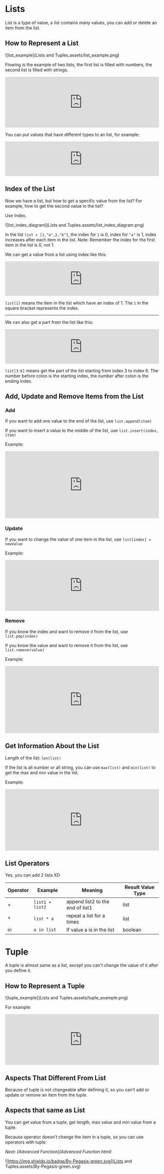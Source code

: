 # Lists

List is a type of value, a list contains many values, you can add or delete an item from the list.

## How to Represent a List

![list_example](Lists and Tuples.assets/list_example.png)

Flowing is the example of two lists, the first list is filled with numbers, the second list is filled with strings.

<iframe src="https://test.pegasis.site/python/editor.html?fileName=1560348503" width="100%" height="166px" frameborder="0" marginwidth="0" marginheight="0" allowfullscreen></iframe>

You can put values that have different types to an list, for example:

<iframe src="https://test.pegasis.site/python/editor.html?fileName=1560348644" width="100%" height="113px" frameborder="0" marginwidth="0" marginheight="0" allowfullscreen></iframe>

## Index of the List

Now we have a list, but how to get a specific value from the list? For example, how to get the second value in the list?

Use Index.

![list_index_diagram](Lists and Tuples.assets/list_index_diagram.png)

In the list `list = [1,"a",2,"b"]`, the index for `1` is 0, index for `"a"` is 1, index increases after each item in the list. Note: Remember the index for the first item in the list is 0, not 1.

We can get a value from a list using index like this:

<iframe src="https://test.pegasis.site/python/editor.html?fileName=1560349589" width="100%" height="113px" frameborder="0" marginwidth="0" marginheight="0" allowfullscreen></iframe>

`list[1]` means the item in the list which have an index of 1. The `1` in the square bracket represents the index.

---

We can also get a part from the list like this:

<iframe src="https://test.pegasis.site/python/editor.html?fileName=1560349959" width="100%" height="113px" frameborder="0" marginwidth="0" marginheight="0" allowfullscreen></iframe>

`list[3:6]` means get the part of the list starting from index 3 to index 6. The number before colon is the starting index, the number after colon is the ending index.

## Add, Update and Remove Items from the List

### Add

If you want to add one value to the end of the list, use `list.append(item)`

If you want to insert a value to the middle of the list, use `list.insert(index, item)`

Example:

<iframe src="https://test.pegasis.site/python/editor.html?fileName=1560350621" width="100%" height="219px" frameborder="0" marginwidth="0" marginheight="0" allowfullscreen></iframe>

### Update

If you want to change the value of one item in the list, use `list[index] = newValue`

Example:

<iframe src="https://test.pegasis.site/python/editor.html?fileName=1560350823" width="100%" height="166px" frameborder="0" marginwidth="0" marginheight="0" allowfullscreen></iframe>

### Remove

If you know the index and want to remove it from the list, use `list.pop(index)`

If you know the value and want to remove it from the list, use `list.remove(value)`

Example:

<iframe src="https://test.pegasis.site/python/editor.html?fileName=1560351035" width="100%" height="219px" frameborder="0" marginwidth="0" marginheight="0" allowfullscreen></iframe>

## Get Information About the List

Length of the list: `len(list)`

If the list is all number or all string, you can use `max(list)` and `min(list)` to get the max and min value in the list.

Example:

<iframe src="https://test.pegasis.site/python/editor.html?fileName=1560351580" width="100%" height="201px" frameborder="0" marginwidth="0" marginheight="0" allowfullscreen></iframe>

## List Operators

Yes, you can add 2 lists XD

| Operator | Example         | Meaning                          | Result Value Type |
| -------- | --------------- | -------------------------------- | ----------------- |
| +        | `list1 + list2` | append list2 to the end of list1 | list              |
| *        | `list * a`      | repeat a list for a times        | list              |
| in       | `a in list`     | If value a is in the list        | boolean           |

# Tuple

A tuple is almost same as a list, except you can't change the value of it after you define it.

## How to Represent a Tuple

![tuple_example](Lists and Tuples.assets/tuple_example.png)

For example:

<iframe src="https://test.pegasis.site/python/editor.html?fileName=1560353465" width="100%" height="166px" frameborder="0" marginwidth="0" marginheight="0" allowfullscreen></iframe>

## Aspects That Different From List

Because of tuple is not changeable after defining it, so you can't add or update or remove an item from the tuple.

## Aspects that same as List

You can get value from a tuple, get length, max value and min value from a tuple.

Because operator doesn't change the item in a tuple, so you can use operators with tuple.

*Next: [Advanced Function](Advanced Function.html)*

![https://img.shields.io/badge/By-Pegasis-green.svg](Lists and Tuples.assets/By-Pegasis-green.svg)